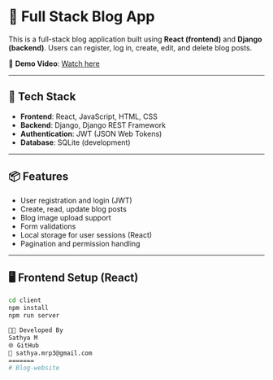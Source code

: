 
# 📝 Full Stack Blog App

This is a full-stack blog application built using **React (frontend)** and **Django (backend)**. Users can register, log in, create, edit, and delete blog posts.

🔗 **Demo Video**: [Watch here](https://www.loom.com/share/878bde6694b340afa962155280493018)

---

## 🚀 Tech Stack

- **Frontend**: React, JavaScript, HTML, CSS
- **Backend**: Django, Django REST Framework
- **Authentication**: JWT (JSON Web Tokens)
- **Database**: SQLite (development)

---

## 📦 Features

- User registration and login (JWT)
- Create, read, update blog posts
- Blog image upload support
- Form validations
- Local storage for user sessions (React)
- Pagination and permission handling

---

## 🖥️ Frontend Setup (React)

```bash
cd client
npm install
npm run server

👩‍💻 Developed By
Sathya M
🌐 GitHub
📧 sathya.mrp3@gmail.com
=======
# Blog-website

